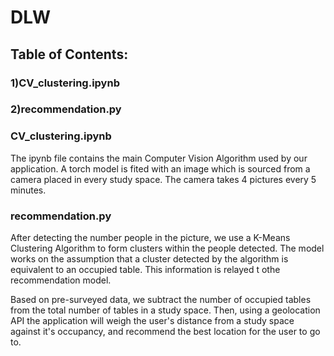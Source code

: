 # DLW

## Table of Contents:
### 1)CV_clustering.ipynb 
### 2)recommendation.py

### CV_clustering.ipynb
The ipynb file contains the main Computer Vision Algorithm used by our application. A torch model is fited with an image which is sourced from a camera placed in every study space. The camera takes 4 pictures every 5 minutes.

### recommendation.py
After detecting the number people in the picture, we use a K-Means Clustering Algorithm to form clusters within the people detected. The model works on the assumption that a cluster detected by the algorithm is equivalent to an occupied table. This information is relayed t othe recommendation model.


Based on pre-surveyed data, we subtract the number of occupied tables from the total number of tables in a study space. Then, using a geolocation API the application will weigh the user's distance from a study space against it's occupancy, and recommend the best location for the user to go to.
